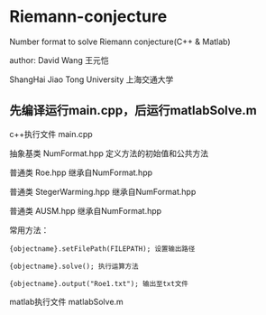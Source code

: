 # Riemann-conjecture
Number format to solve Riemann conjecture(C++ & Matlab)

author: David Wang  王元恺

ShangHai Jiao Tong University  上海交通大学

先编译运行main.cpp，后运行matlabSolve.m
--------------------------------------

c++执行文件 main.cpp

抽象基类 NumFormat.hpp 定义方法的初始值和公共方法

普通类 Roe.hpp 继承自NumFormat.hpp

普通类 StegerWarming.hpp 继承自NumFormat.hpp

普通类 AUSM.hpp 继承自NumFormat.hpp

常用方法：

    {objectname}.setFilePath(FILEPATH); 设置输出路径

    {objectname}.solve(); 执行运算方法

    {objectname}.output("Roe1.txt"); 输出至txt文件

matlab执行文件 matlabSolve.m
